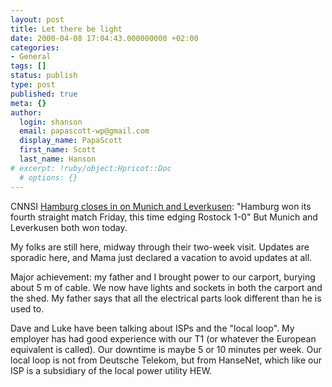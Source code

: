 ```yaml
---
layout: post
title: Let there be light
date: 2000-04-08 17:04:43.000000000 +02:00
categories:
- General
tags: []
status: publish
type: post
published: true
meta: {}
author:
  login: shanson
  email: papascott-wp@gmail.com
  display_name: PapaScott
  first_name: Scott
  last_name: Hanson
# excerpt: !ruby/object:Hpricot::Doc
  # options: {}
---
```

<p>CNNSI <a href="http://www.cnnsi.com/soccer/world/news/2000/04/07/german_rdp_ap/index.html">Hamburg closes in on Munich and Leverkusen</a>:  "Hamburg won its fourth straight match Friday, this time edging Rostock 1-0" But Munich and Leverkusen both won today.</p>
<p>My folks are still here, midway through their two-week visit. Updates are sporadic here, and Mama just declared a vacation to avoid updates at all.</p>
<p>Major achievement: my father and I brought power to our carport, burying about 5 m of cable. We now have lights and sockets in both the carport and the shed. My father says that all the electrical parts look different than he is used to. </p>
<p>Dave and Luke have been talking about ISPs and the "local loop". My employer has had good experience with our T1 (or whatever the European equivalent is called). Our downtime is maybe 5 or 10 minutes per week. Our local loop is not from Deutsche Telekom, but from HanseNet, which like our ISP is a subsidiary of the local power utility HEW.</p>
